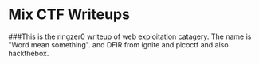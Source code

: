 # Mix CTF Writeups
###This is the ringzer0 writeup of web exploitation catagery. The name is "Word mean something". and DFIR from ignite and picoctf and also hackthebox.
